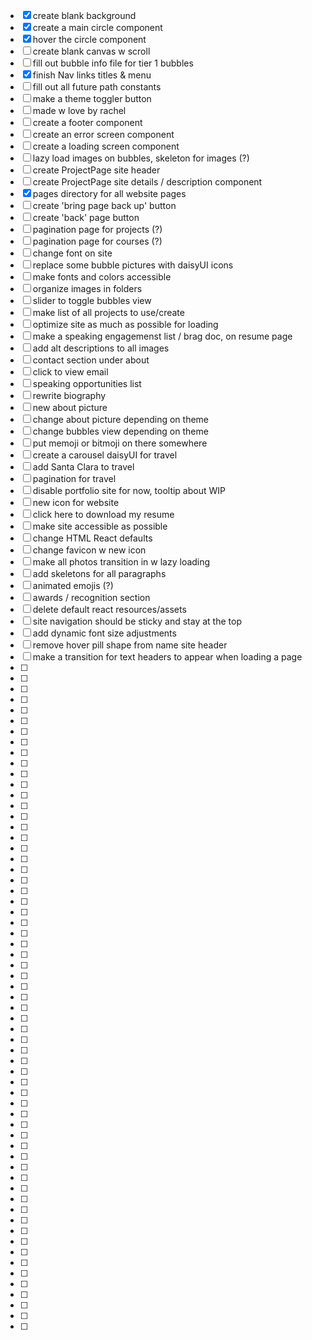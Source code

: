 * [x] create blank background
* [x] create a main circle component
* [x] hover the circle component
* [ ] create blank canvas w scroll
* [ ] fill out bubble info file for tier 1 bubbles
* [x] finish Nav links titles & menu
* [ ] fill out all future path constants
* [ ] make a theme toggler button
* [ ] made w love by rachel
* [ ] create a footer component
* [ ] create an error screen component
* [ ] create a loading screen component
* [ ] lazy load images on bubbles, skeleton for images (?)
* [ ] create ProjectPage site header
* [ ] create ProjectPage site details / description component
* [x] pages directory for all website pages
* [ ] create 'bring page back up' button
* [ ] create 'back' page button
* [ ] pagination page for projects (?)
* [ ] pagination page for courses (?)
* [ ] change font on site
* [ ] replace some bubble pictures with daisyUI icons
* [ ] make fonts and colors accessible
* [ ] organize images in folders
* [ ] slider to toggle bubbles view
* [ ] make list of all projects to use/create
* [ ] optimize site as much as possible for loading
* [ ] make a speaking engagemenst list / brag doc, on resume page
* [ ] add alt descriptions to all images
* [ ] contact section under about
* [ ] click to view email
* [ ] speaking opportunities list
* [ ] rewrite biography
* [ ] new about picture
* [ ] change about picture depending on theme
* [ ] change bubbles view depending on theme
* [ ] put memoji or bitmoji on there somewhere
* [ ] create a carousel daisyUI for travel
* [ ] add Santa Clara to travel
* [ ] pagination for travel
* [ ] disable portfolio site for now, tooltip about WIP
* [ ] new icon for website
* [ ] click here to download my resume
* [ ] make site accessible as possible
* [ ] change HTML React defaults
* [ ] change favicon w new icon
* [ ] make all photos transition in w lazy loading
* [ ] add skeletons for all paragraphs
* [ ] animated emojis (?)
* [ ] awards / recognition section
* [ ] delete default react resources/assets
* [ ] site navigation should be sticky and stay at the top
* [ ] add dynamic font size adjustments
* [ ] remove hover pill shape from name site header
* [ ] make a transition for text headers to appear when loading a page
* [ ]
* [ ]
* [ ]
* [ ]
* [ ]
* [ ]
* [ ]
* [ ]
* [ ]
* [ ]
* [ ]
* [ ]
* [ ]
* [ ]
* [ ]
* [ ]
* [ ]
* [ ]
* [ ]
* [ ]
* [ ]
* [ ]
* [ ]
* [ ]
* [ ]
* [ ]
* [ ]
* [ ]
* [ ]
* [ ]
* [ ]
* [ ]
* [ ]
* [ ]
* [ ]
* [ ]
* [ ]
* [ ]
* [ ]
* [ ]
* [ ]
* [ ]
* [ ]
* [ ]
* [ ]
* [ ]
* [ ]
* [ ]
* [ ]
* [ ]
* [ ]
* [ ]
* [ ]
* [ ]
* [ ]
* [ ]
* [ ]
* [ ]
* [ ]
* [ ]
* [ ]
* [ ]
* [ ]